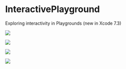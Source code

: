 # InteractivePlayground

Exploring interactivity in Playgrounds (new in Xcode 7.3)

![](https://raw.githubusercontent.com/dasdom/InteractivePlayground/master/gifs/push_view_controller.gif)

![](https://raw.githubusercontent.com/dasdom/InteractivePlayground/master/gifs/animated_buttons.gif)

![](https://raw.githubusercontent.com/dasdom/InteractivePlayground/master/gifs/gesture_recognizer.gif)

![](https://github.com/dasdom/InteractivePlayground/blob/master/gifs/text_input.gif)

